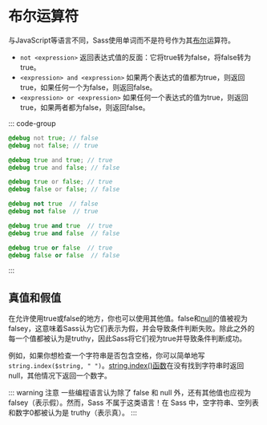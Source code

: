 # 布尔运算符

与JavaScript等语言不同，Sass使用单词而不是符号作为其[布尔](../values/booleans)运算符。

* `not <expression>` 返回表达式值的反面：它将true转为false，将false转为true。
* `<expression> and <expression>` 如果两个表达式的值都为true，则返回true，如果任何一个为false，则返回false。
* `<expression> or <expression>` 如果任何一个表达式的值为true，则返回true，如果两者都为false，则返回false。

::: code-group
``` scss [scss]
@debug not true; // false
@debug not false; // true

@debug true and true; // true
@debug true and false; // false

@debug true or false; // true
@debug false or false; // false
```
``` sass [sass]
@debug not true  // false
@debug not false  // true

@debug true and true  // true
@debug true and false  // false

@debug true or false  // true
@debug false or false  // false
```
:::

## 真值和假值

在允许使用true或false的地方，你也可以使用其他值。false和[null](../values/null)的值被视为falsey，这意味着Sass认为它们表示为假，并会导致条件判断失败。除此之外的每一个值都被认为是truthy，因此Sass将它们视为true并导致条件判断成功。

例如，如果你想检查一个字符串是否包含空格，你可以简单地写 `string.index($string, " ")`。[string.index()函数](https://sass-lang.com/documentation/modules/string#index)在没有找到字符串时返回null，其他情况下返回一个数字。

::: warning 注意
一些编程语言认为除了 false 和 null 外，还有其他值也应视为 falsey（表示假）。然而，Sass 不属于这类语言！在 Sass 中，空字符串、空列表和数字0都被认为是 truthy（表示真）。
:::